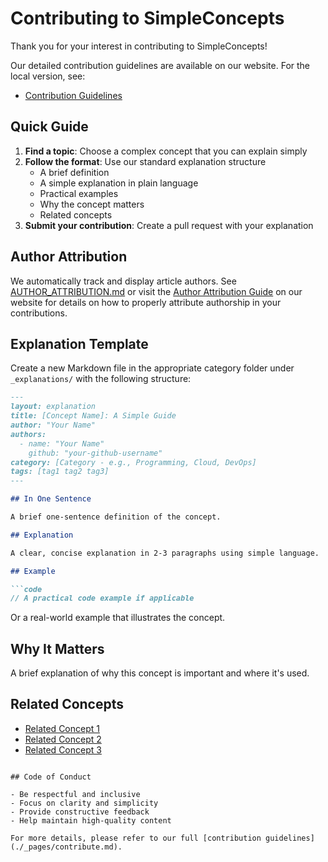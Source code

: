 # Contributing to SimpleConcepts

Thank you for your interest in contributing to SimpleConcepts!

Our detailed contribution guidelines are available on our website. For the local version, see:

- [Contribution Guidelines](./_pages/contribute.md)

## Quick Guide

1. **Find a topic**: Choose a complex concept that you can explain simply
2. **Follow the format**: Use our standard explanation structure
   - A brief definition
   - A simple explanation in plain language
   - Practical examples
   - Why the concept matters
   - Related concepts
3. **Submit your contribution**: Create a pull request with your explanation

## Author Attribution

We automatically track and display article authors. See [AUTHOR_ATTRIBUTION.md](AUTHOR_ATTRIBUTION.md) or visit the [Author Attribution Guide](https://fersiguenza.github.io/simple_concepts/author-attribution/) on our website for details on how to properly attribute authorship in your contributions.

## Explanation Template

Create a new Markdown file in the appropriate category folder under `_explanations/` with the following structure:

```markdown
---
layout: explanation
title: [Concept Name]: A Simple Guide
author: "Your Name"
authors:
  - name: "Your Name"
    github: "your-github-username"
category: [Category - e.g., Programming, Cloud, DevOps]
tags: [tag1 tag2 tag3]
---

## In One Sentence

A brief one-sentence definition of the concept.

## Explanation

A clear, concise explanation in 2-3 paragraphs using simple language.

## Example

```code
// A practical code example if applicable
```

Or a real-world example that illustrates the concept.

## Why It Matters

A brief explanation of why this concept is important and where it's used.

## Related Concepts

- [Related Concept 1](/explanations/related-concept-1)
- [Related Concept 2](/explanations/related-concept-2)
- [Related Concept 3](/explanations/related-concept-3)
```

## Code of Conduct

- Be respectful and inclusive
- Focus on clarity and simplicity
- Provide constructive feedback
- Help maintain high-quality content

For more details, please refer to our full [contribution guidelines](./_pages/contribute.md).
